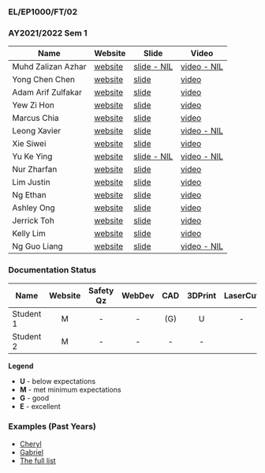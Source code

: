 ### EL/EP1000/FT/02
### AY2021/2022 Sem 1

| Name | Website | Slide | Video |
| ---- | ------- | ----- | ----- |
| Muhd Zalizan Azhar | [website](https://zalizanazhar.github.io/z.azhar1/) | [slide - NIL]() | [video - NIL]()
| Yong Chen Chen | [website](https://yongchenchen.github.io/Digital-Fabrication-and-Prototyping/) | [slide](https://1drv.ms/p/s!AngFjzrSACijn3UWHmuBjcq-r3Rh?e=EEjvQF) | [video](https://drive.google.com/file/d/1RQMgono5NcNnMcPFmz0DSDGvpikF3pFV/view?usp=sharing)
| Adam Arif Zulfakar | [website](https://ahegaw0ah.github.io/Basic-Website/) | [slide](https://docs.google.com/presentation/d/1--aAy0IpTagsJsV_Cmwb3ca-D8uTqiqexJjw6jTql3s/edit?usp=sharing) | [video](https://youtu.be/HqvqKOGu1No)
| Yew Zi Hon | [website](https://yewzihon.github.io/Website/index.html) | [slide](https://yewzihon.github.io/Website/media5/EP1000%20slide.png) | [video](https://www.youtube.com/watch?v=uoFjJqn1yZ8 (Updated))
| Marcus Chia | [website](https://marcuschia-03.github.io/DFAB-EP1000_v2/Module_Project.html) | [slide](https://ichatspedu-my.sharepoint.com/:p:/g/personal/marcuschia_20_ichat_sp_edu_sg/EUV3xpLnlkNHpZPC1NcwPp0BZVixdoa2lNGNAkc3IGZUEg?e=OROlul) | [video](https://youtu.be/z-OTc1dQGxY)
| Leong Xavier | [website](https://vxidbvx.github.io/ep1000/index.html) | [slide](https://vxidbvx.github.io/ep1000/images/lampslide.png) | [video - NIL]()
| Xie Siwei | [website](https://siwei710.github.io/websiteEP1000/index.html) | [slide](https://docs.google.com/presentation/d/18UEBfMR_BppPnyrzK6zSScotvdFvf_6IVnKHn03DTXQ/edit?usp=sharing) | [video](https://www.youtube.com/watch?v=4BLVPTkoAks)
| Yu Ke Ying | [website](https://yukagi1002.github.io/DFab-website/) | [slide - NIL]() | [video - NIL]()
| Nur Zharfan | [website](https://zharkipas.github.io/Webpage/) | [slide](https://ichatspedu-my.sharepoint.com/:p:/g/personal/nurzharfan_20_ichat_sp_edu_sg/EQElle8lMghGm3y_19yxqY8BMpyuVlq8QhzMQvJNJERFJA?e=PZ6EH9) | [video](https://www.youtube.com/watch?v=f_VacqKc_FQ&ab_channel=NurZharfanZaharudin)
| Lim Justin | [website](https://justeenie.github.io/home.html) | [slide](https://docs.google.com/presentation/d/1llI0zeZTjfBVuNErZu-FvvD--cS2Tfuz7NuBWOrpTmY/edit#slide=id.p) | [video](https://youtu.be/4qCjLinZm4M)
| Ng Ethan | [website](https://hypernebula03.github.io/DFAB-Website/) | [slide](https://bit.ly/3mYoxrv) | [video](https://drive.google.com/drive/folders/1k-4vGlCOOZ1g53vqIGEWAIdTaUl2t-mP?usp=sharing)
| Ashley Ong | [website](https://zenilamaris.github.io/polyprojects/) | [slide](https://docs.google.com/presentation/d/1MssiZM7VqxuLp1TqsC-1ARJt19ScDPnV9aSFhmvBZfE/edit?usp=sharing) | [video](https://zenilamaris.github.io/polyprojects/09-project.html)
| Jerrick Toh | [website](https://kingduckling01.github.io/DigifabSite/index.html) | [slide](https://kingduckling01.github.io/DigifabSite/images/digifabslide.jpg) | [video](https://www.youtube.com/watch?v=R0X6iA6kGyI)
| Kelly Lim | [website](https://kellykezzo.github.io/MyWebsite/My%20Site1.html) | [slide](https://docs.google.com/presentation/d/1TAY1_jEb-ogpRO21a2I_RXJvNzk_IEhVYELXzwRJ7cs/edit?usp=sharing) | [video](https://youtu.be/zDdkN3lX97Q)
| Ng Guo Liang | [website](https://ngliangg.github.io/DFABWebsite/) | [slide](https://docs.google.com/presentation/d/1TE5Cgmrls0wm5u7g3hual9sx6BMXKPoiVWYg9Ba7P1E/edit?usp=sharing) | [video - NIL]()

### Documentation Status

| Name | Website | Safety Qz | WebDev | CAD | 3DPrint | LaserCut | EmbPrg | FProj |
| ---- | :-: | :-: | :-: | :-: | :-: | :-: | :-: | :-: |
| Student 1 | M | - | - | (G) | U | - |
| Student 2 | M | - | - | - | - |


**Legend**
- **U** - below expectations<br>
- **M** - met minimum expectations<br>
- **G** - good<br>
- **E** - excellent<br>

### Examples (Past Years)
- [Cheryl](http://chwnzyl.github.io/DFAB/home)
- [Gabriel](https://gabriel-as.github.io/EP1000-SP/main.html)
- [The full list](../2020-S1/ep1000_ay20s1_gp2.md)
